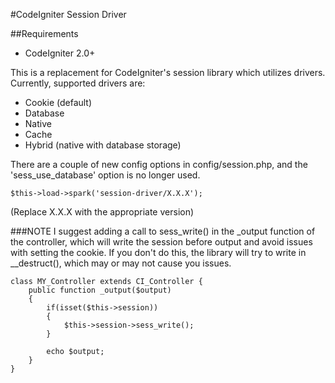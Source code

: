 #CodeIgniter Session Driver

##Requirements
* CodeIgniter 2.0+

This is a replacement for CodeIgniter's session library which utilizes drivers. Currently, supported drivers are:

* Cookie (default)
* Database
* Native
* Cache
* Hybrid (native with database storage)

There are a couple of new config options in config/session.php, and the 'sess_use_database' option is no longer used.

	$this->load->spark('session-driver/X.X.X');

(Replace X.X.X with the appropriate version)

###NOTE
I suggest adding a call to sess_write() in the _output function of the controller, which will write the session before output and avoid issues with setting the cookie. If you don't do this, the library will try to write in __destruct(), which may or may not cause you issues.

	class MY_Controller extends CI_Controller {
		public function _output($output)
		{
			if(isset($this->session))
			{
				$this->session->sess_write();
			}

			echo $output;
		}
	}
